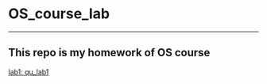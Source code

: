 # OS_course_lab
---
This repo is my homework of OS course
---
[lab1: qu_lab1](https://github.com/devoteasecond/OS_course_lab/blob/master/qu_lab1/Manual%20for%20lab1-%20UNIX%20Shell%20with%20History%20Feature.md)
